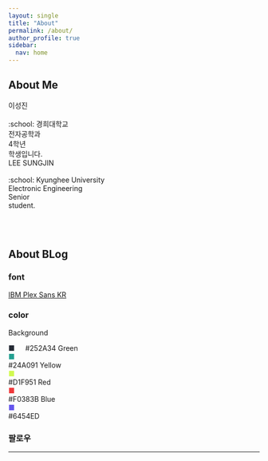 ```yaml
---
layout: single
title: "About"
permalink: /about/
author_profile: true
sidebar:
  nav: home
---
```


## About Me

<div class = "div1" markdown="1">
  이성진<br><br>
  :school: 경희대학교<br>
  전자공학과<br>
  4학년<br>
  학생입니다.
</div>

<div class = "div2" markdown="1">
  LEE SUNGJIN<br><br>
  :school: Kyunghee University<br>
  Electronic Engineering<br>
  Senior<br>
  student.
</div>

<br><br>

## About BLog

### font
[IBM Plex Sans KR](https://fonts.google.com/specimen/IBM+Plex+Sans+KR)

### color
Background 
<div class = "box" style="width:30px; display:inline-block;" markdown = "1">
  <span style="color:#252A34">■</span>
</div>
#252A34
Green 
<div class = "box" style="width:30px;" markdown = "1">
  <span style="color:#24A091">■</span>
</div>
#24A091
Yellow 
<div class = "box" style="width:30px;" markdown = "1">
  <span style="color:#D1F951">■</span>
</div>
#D1F951
Red 
<div class = "box" style="width:30px;" markdown = "1">
  <span style="color:#F0383B">■</span>
</div>
#F0383B
Blue 
<div class = "box" style="width:30px;" markdown = "1">
  <span style="color:#6454ED">■</span>
</div>
#6454ED

### 팔로우

---